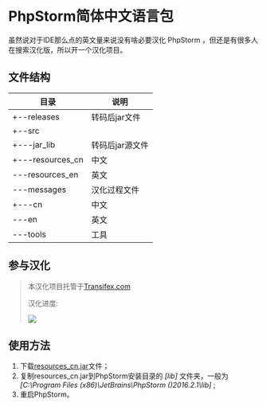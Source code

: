 # PhpStorm简体中文语言包
虽然说对于IDE那么点的英文量来说没有啥必要汉化 PhpStorm ，但还是有很多人在搜索汉化版，所以开一个汉化项目。

## 文件结构

目录 | 说明
----|-----
+--releases | 转码后jar文件
+--src | 
   +---jar_lib | 转码后jar源文件
      +---resources_cn | 中文 
      \---resources_en | 英文
   \---messages | 汉化过程文件
       +---cn | 中文
       \---en | 英文
\---tools | 工具


## 参与汉化
> 本汉化项目托管于[Transifex.com](https://www.transifex.com/involvements/phpstorm "点击去Transifex一起翻译")
>
> 汉化进度:
>
>![](https://www.transifex.com/projects/p/phpstorm/resource/actionsbundleproperties/chart/image_png)

## 使用方法
1. 下载[resources_cn.jar](https://github.com/involvements/PhpStormLanguage_CN/raw/master/releases/resources_cn.jar)文件；
2. 复制resources_cn.jar到PhpStorm安装目录的 *[lib]* 文件夹，一般为 *[C:\Program Files (x86)\JetBrains\PhpStorm ()2016.2.1\lib]* ;
3. 重启PhpStorm。